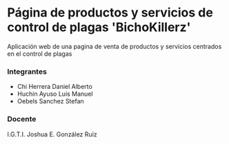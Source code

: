 # Página de productos y servicios de control de plagas 'BichoKillerz'

Aplicación web de una pagina de venta de productos y servicios centrados en el control de plagas 

### Integrantes
- Chi Herrera Daniel Alberto
- Huchin Ayuso Luis Manuel
- Oebels Sanchez Stefan

### Docente
I.G.T.I. Joshua E. González Ruíz